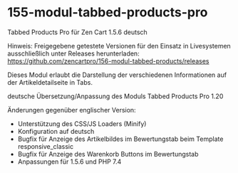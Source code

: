 # 155-modul-tabbed-products-pro
Tabbed Products Pro für Zen Cart 1.5.6 deutsch

Hinweis: 
Freigegebene getestete Versionen für den Einsatz in Livesystemen ausschließlich unter Releases herunterladen:
https://github.com/zencartpro/156-modul-tabbed-products/releases

Dieses Modul erlaubt die Darstellung der verschiedenen Informationen auf der Artikeldetailseite in Tabs.

deutsche Übersetzung/Anpassung des Moduls Tabbed Products Pro 1.20

Änderungen gegenüber englischer Version:
- Unterstützung des CSS/JS Loaders (Minify)
- Konfiguration auf deutsch
- Bugfix für Anzeige des Artikelbildes im Bewertungstab beim Template responsive_classic
- Bugfix für Anzeige des Warenkorb Buttons im Bewertungstab
- Anpassungen für 1.5.6 und PHP 7.4
